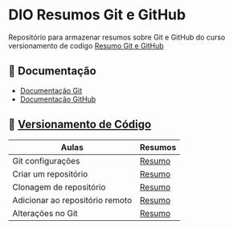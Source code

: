 # DIO Resumos Git e GitHub

Repositório para armazenar resumos sobre Git e GitHub do curso versionamento de codigo [Resumo Git e GitHub]()

## 📒 Documentação
- [Documentação Git](https://git-scm.com/doc)
- [Documentação GitHub](https://docs.github.com/pt/get-started)

## 📗 [Versionamento de Código](https://www.notion.so/Savegnago-JS-26a2fa75fe6d80458b68f708b46a67a6?source=copy_link#26a2fa75fe6d804781a9cd8ecccbe568)

| Aulas | Resumos |
|-------|---------|
| Git configurações | [Resumo](https://www.notion.so/Savegnago-JS-26a2fa75fe6d80458b68f708b46a67a6?source=copy_link#26e2fa75fe6d80deacf3d9fcd2304809)|
| Criar um repositório | [Resumo](https://www.notion.so/Savegnago-JS-26a2fa75fe6d80458b68f708b46a67a6?source=copy_link#26b2fa75fe6d80d4a1aafb3104de0c3d)|
| Clonagem de repositório | [Resumo](https://www.notion.so/Savegnago-JS-26a2fa75fe6d80458b68f708b46a67a6?source=copy_link#26e2fa75fe6d80dc94a7f087128f61a5)|
| Adicionar ao repositório remoto | [Resumo](https://www.notion.so/Savegnago-JS-26a2fa75fe6d80458b68f708b46a67a6?source=copy_link#2702fa75fe6d80c6a462f921bd396135)|
| Alterações no Git | [Resumo](https://www.notion.so/Savegnago-JS-26a2fa75fe6d80458b68f708b46a67a6?source=copy_link#2702fa75fe6d806a8690c8b6fa5e0bf5)|
